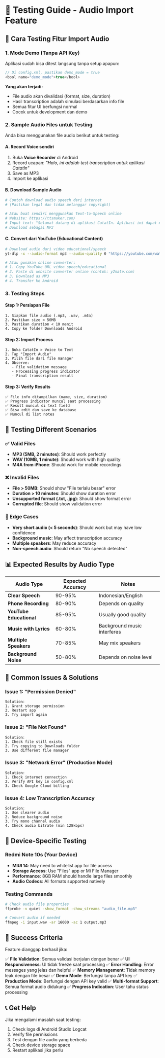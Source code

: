 # 🧪 Testing Guide - Audio Import Feature

## 📁 Cara Testing Fitur Import Audio

### 1. Mode Demo (Tanpa API Key)
Aplikasi sudah bisa ditest langsung tanpa setup apapun:

```kotlin
// Di config.xml, pastikan demo_mode = true
<bool name="demo_mode">true</bool>
```

**Yang akan terjadi:**
- File audio akan divalidasi (format, size, duration)
- Hasil transcription adalah simulasi berdasarkan info file
- Semua fitur UI berfungsi normal
- Cocok untuk development dan demo

### 2. Sample Audio Files untuk Testing

Anda bisa menggunakan file audio berikut untuk testing:

#### A. Record Voice sendiri
1. Buka **Voice Recorder** di Android
2. Record ucapan: *"Halo, ini adalah test transcription untuk aplikasi CatatIn"*
3. Save as MP3
4. Import ke aplikasi

#### B. Download Sample Audio
```bash
# Contoh download audio speech dari internet
# (Pastikan legal dan tidak melanggar copyright)

# Atau buat sendiri menggunakan Text-to-Speech online
# Website: https://ttsmaker.com/
# Input text: "Selamat datang di aplikasi CatatIn. Aplikasi ini dapat mengubah suara menjadi teks."
# Download sebagai MP3
```

#### C. Convert dari YouTube (Educational Content)
```bash
# Download audio dari video educational/speech
yt-dlp -x --audio-format mp3 --audio-quality 0 "https://youtube.com/watch?v=EDUCATIONAL_VIDEO_ID"

# Atau gunakan online converter:
# 1. Copy YouTube URL video speech/educational
# 2. Paste di website converter online (contoh: y2mate.com)
# 3. Download as MP3
# 4. Transfer ke Android
```

### 3. Testing Steps

#### Step 1: Persiapan File
```
1. Siapkan file audio (.mp3, .wav, .m4a)
2. Pastikan size < 50MB
3. Pastikan duration < 10 menit
4. Copy ke folder Downloads Android
```

#### Step 2: Import Process
```
1. Buka CatatIn > Voice to Text
2. Tap "Import Audio"
3. Pilih file dari file manager
4. Observe:
   - File validation message
   - Processing progress indicator
   - Final transcription result
```

#### Step 3: Verify Results
```
✅ File info ditampilkan (name, size, duration)
✅ Progress indicator muncul saat processing
✅ Result muncul di text field
✅ Bisa edit dan save ke database
✅ Muncul di list notes
```

## 🔧 Testing Different Scenarios

### ✅ Valid Files
- **MP3 (5MB, 2 minutes)**: Should work perfectly
- **WAV (10MB, 1 minute)**: Should work with high quality
- **M4A from iPhone**: Should work for mobile recordings

### ❌ Invalid Files
- **File > 50MB**: Should show "File terlalu besar" error
- **Duration > 10 minutes**: Should show duration error
- **Unsupported format (.txt, .jpg)**: Should show format error
- **Corrupted file**: Should show validation error

### 🎯 Edge Cases
- **Very short audio (< 5 seconds)**: Should work but may have low confidence
- **Background music**: May affect transcription accuracy
- **Multiple speakers**: May reduce accuracy
- **Non-speech audio**: Should return "No speech detected"

## 📊 Expected Results by Audio Type

| Audio Type | Expected Accuracy | Notes |
|------------|------------------|-------|
| **Clear Speech** | 90-95% | Indonesian/English |
| **Phone Recording** | 80-90% | Depends on quality |
| **YouTube Educational** | 85-95% | Usually good quality |
| **Music with Lyrics** | 60-80% | Background music interferes |
| **Multiple Speakers** | 70-85% | May mix speakers |
| **Background Noise** | 50-80% | Depends on noise level |

## 🐛 Common Issues & Solutions

### Issue 1: "Permission Denied"
```
Solution:
1. Grant storage permission
2. Restart app
3. Try import again
```

### Issue 2: "File Not Found"
```
Solution:
1. Check file still exists
2. Try copying to Downloads folder
3. Use different file manager
```

### Issue 3: "Network Error" (Production Mode)
```
Solution:
1. Check internet connection
2. Verify API key in config.xml
3. Check Google Cloud billing
```

### Issue 4: Low Transcription Accuracy
```
Solution:
1. Use clearer audio
2. Reduce background noise
3. Try mono channel audio
4. Check audio bitrate (min 128kbps)
```

## 📱 Device-Specific Testing

### Redmi Note 10s (Your Device)
- **MIUI 14**: May need to whitelist app for file access
- **Storage Access**: Use "Files" app or Mi File Manager
- **Performance**: 8GB RAM should handle large files smoothly
- **Audio Codecs**: All formats supported natively

### Testing Commands
```bash
# Check audio file properties
ffprobe -v quiet -show_format -show_streams "audio_file.mp3"

# Convert audio if needed
ffmpeg -i input.wav -ar 16000 -ac 1 output.mp3
```

## 🎯 Success Criteria

Feature dianggap berhasil jika:

✅ **File Validation**: Semua validasi berjalan dengan benar
✅ **UI Responsiveness**: UI tidak freeze saat processing
✅ **Error Handling**: Error messages yang jelas dan helpful
✅ **Memory Management**: Tidak memory leak dengan file besar
✅ **Demo Mode**: Berfungsi tanpa API key
✅ **Production Mode**: Berfungsi dengan API key valid
✅ **Multi-format Support**: Semua format audio didukung
✅ **Progress Indication**: User tahu status processing

## 📞 Get Help

Jika mengalami masalah saat testing:
1. Check logs di Android Studio Logcat
2. Verify file permissions
3. Test dengan file audio yang berbeda
4. Check device storage space
5. Restart aplikasi jika perlu